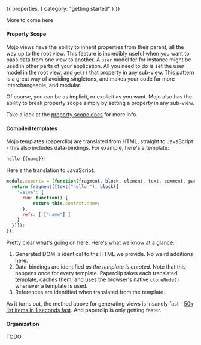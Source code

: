 {{
  properties: {
    category: "getting started"
  }
}}

More to come here

#### Property Scope

Mojo views have the ability to inherit properties from their parent, all the way up to the root view. This feature is incredibly useful when you want to pass data from one view to another. A `user` model for for instance might be used in other parts of your application. All you need to do is set the user model in the root view, and `get()` that property in any sub-view. This pattern is a great way of avoiding singletons, and makes your code far more interchangeable, and modular. 

Of course, you can be as implicit, or explicit as you want. Mojo also has the ability to break property scope simply by setting a property in any sub-view. 

Take a look at the [property scope docs](/docs/api/viewsbase#propertyscope) for more info.


#### Compiled templates


Mojo templates (paperclip) are translated from HTML, straight to JavaScript - this also includes data-bindings. For example, here's a template:

```html
hello {{name}}!
```

Here's the translation to JavaScript:

```javascript
module.exports = (function(fragment, block, element, text, comment, parser, modifiers) {
  return fragment([text("hello "), block({
    'value': {
      run: function() {
          return this.context.name;
      },
      refs: [ ["name"] ]
    }
  })]);
});
```

Pretty clear what's going on here. Here's what we know at a glance:

1. Generated DOM is identical to the HTML we provide. No weird additions here.
2. Data-bindings are identified *as the template is created*. Note that this happens once for every template. Paperclip takes each translated template, caches them, and uses the browser's native `cloneNode()` whenever a template is used.
3. References are identified when translated from the template. 

As it turns out, the method above for generating views is insanely fast - [50k list items in 1 seconds fast](http://requirebin.com/?gist=d9ae1065106891f7d218). And paperclip is only getting faster.


#### Organization

TODO

<!--


### Organization

Intuitiveness

### Explicit & Implicitness

data bindings
property scope
router + views

### Gotchyas

Very few


### Architecture

modules were designed 

### Developer workflow

-->

<!--
Developer workflow
-->

